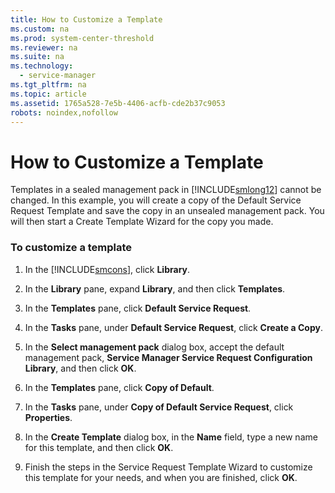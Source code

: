 ```yaml
---
title: How to Customize a Template
ms.custom: na
ms.prod: system-center-threshold
ms.reviewer: na
ms.suite: na
ms.technology: 
  - service-manager
ms.tgt_pltfrm: na
ms.topic: article
ms.assetid: 1765a528-7e5b-4406-acfb-cde2b37c9053
robots: noindex,nofollow
---
```

# How to Customize a Template
Templates in a sealed management pack in [!INCLUDE[smlong12](../Token/smlong12_md.md)] cannot be changed. In this example, you will create a copy of the Default Service Request Template and save the copy in an unsealed management pack. You will then start a Create Template Wizard for the copy you made.

### To customize a template

1.  In the [!INCLUDE[smcons](../Token/smcons_md.md)], click **Library**.

2.  In the **Library** pane, expand **Library**, and then click **Templates**.

3.  In the **Templates** pane, click **Default Service Request**.

4.  In the **Tasks** pane, under **Default Service Request**, click **Create a Copy**.

5.  In the **Select management pack** dialog box, accept the default management pack, **Service Manager Service Request Configuration Library**, and then click **OK**.

6.  In the **Templates** pane, click **Copy of Default**.

7.  In the **Tasks** pane, under **Copy of Default Service Request**, click **Properties**.

8.  In the **Create Template** dialog box, in the **Name** field, type a new name for this template, and then click **OK**.

9. Finish the steps in the Service Request Template Wizard to customize this template for your needs, and when you are finished, click **OK**.

